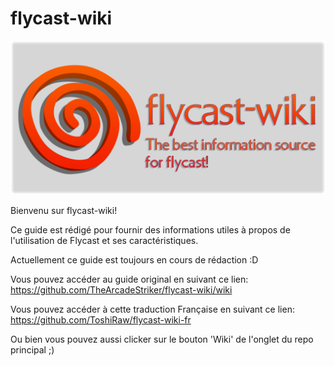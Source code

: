 # flycast-wiki
![](https://github.com/TheArcadeStriker/flycast-wiki/blob/master/images/flycast-wiki%20banner.png)

Bienvenu sur flycast-wiki!

Ce guide est rédigé pour fournir des informations utiles à propos de l'utilisation de Flycast et ses caractéristiques.

Actuellement ce guide est toujours en cours de rédaction :D

Vous pouvez accéder au guide original en suivant ce lien: https://github.com/TheArcadeStriker/flycast-wiki/wiki 

Vous pouvez accéder à cette traduction Française en suivant ce lien: https://github.com/ToshiRaw/flycast-wiki-fr

Ou bien vous pouvez aussi clicker sur le bouton 'Wiki' de l'onglet du repo principal ;)
